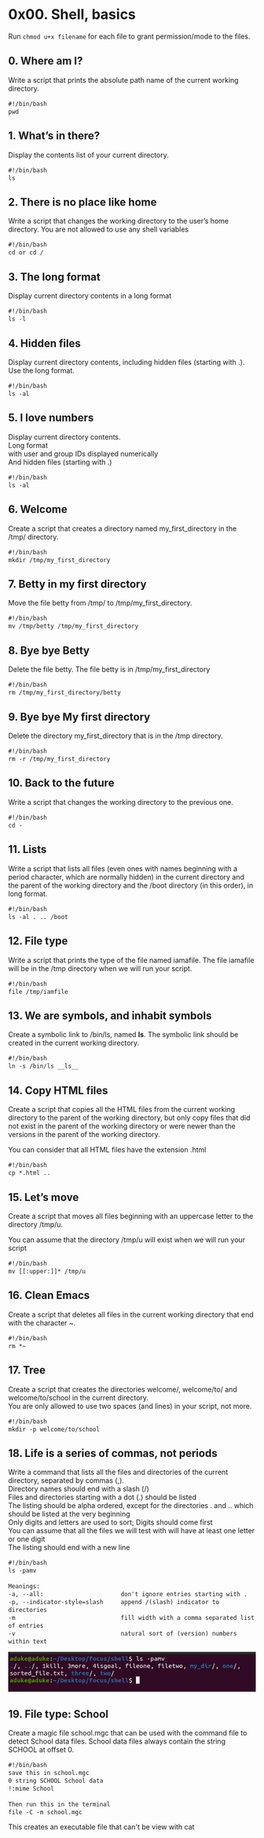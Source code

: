 # 0x00. Shell, basics
Run `chmod u+x filename` for each file to grant permission/mode to the files.  

## 0. Where am I?
Write a script that prints the absolute path name of the current working directory.
```
#!/bin/bash
pwd
```
## 1. What’s in there?
Display the contents list of your current directory.
```
#!/bin/bash
ls
```

## 2. There is no place like home
Write a script that changes the working directory to the user’s home directory.
You are not allowed to use any shell variables
```
#!/bin/bash
cd or cd /
```

## 3. The long format
Display current directory contents in a long format
```
#!/bin/bash
ls -l
```

## 4. Hidden files
Display current directory contents, including hidden files (starting with .). Use the long format.
```
#!/bin/bash
ls -al
```

## 5. I love numbers
Display current directory contents.  
Long format  
with user and group IDs displayed numerically  
And hidden files (starting with .)  
```
#!/bin/bash
ls -al
```

## 6. Welcome
Create a script that creates a directory named my_first_directory in the /tmp/ directory.
```
#!/bin/bash
mkdir /tmp/my_first_directory
```

## 7. Betty in my first directory
Move the file betty from /tmp/ to /tmp/my_first_directory.
```
#!/bin/bash
mv /tmp/betty /tmp/my_first_directory
```

## 8. Bye bye Betty
Delete the file betty. The file betty is in /tmp/my_first_directory
```
#!/bin/bash
rm /tmp/my_first_directory/betty
```

## 9. Bye bye My first directory
Delete the directory my_first_directory that is in the /tmp directory.
```
#!/bin/bash
rm -r /tmp/my_first_directory
```

## 10. Back to the future
Write a script that changes the working directory to the previous one.
```
#!/bin/bash
cd -
```

## 11. Lists
Write a script that lists all files (even ones with names beginning with a period character, which are normally hidden) in the current directory and the parent of the working directory and the /boot directory (in this order), in long format.
```
#!/bin/bash
ls -al . .. /boot
```

## 12. File type
Write a script that prints the type of the file named iamafile. The file iamafile will be in the /tmp directory when we will run your script.
```
#!/bin/bash
file /tmp/iamfile
```

## 13. We are symbols, and inhabit symbols
Create a symbolic link to /bin/ls, named __ls__. The symbolic link should be created in the current working directory.
```
#!/bin/bash
ln -s /bin/ls __ls__
```

## 14. Copy HTML files
Create a script that copies all the HTML files from the current working directory to the parent of the working directory, but only copy files that did not exist in the parent of the working directory or were newer than the versions in the parent of the working directory.  

You can consider that all HTML files have the extension .html
```
#!/bin/bash
cp *.html ..
```

## 15. Let’s move
Create a script that moves all files beginning with an uppercase letter to the directory /tmp/u.  

You can assume that the directory /tmp/u will exist when we will run your script
```
#!/bin/bash
mv [[:upper:]]* /tmp/u
```

## 16. Clean Emacs
Create a script that deletes all files in the current working directory that end with the character ~.
```
#!/bin/bash
rm *~
```

## 17. Tree
Create a script that creates the directories welcome/, welcome/to/ and welcome/to/school in the current directory.  
You are only allowed to use two spaces (and lines) in your script, not more.
```
#!/bin/bash
mkdir -p welcome/to/school
```

## 18. Life is a series of commas, not periods
Write a command that lists all the files and directories of the current directory, separated by commas (,).  
Directory names should end with a slash (/)  
Files and directories starting with a dot (.) should be listed  
The listing should be alpha ordered, except for the directories . and .. which should be listed at the very beginning  
Only digits and letters are used to sort; Digits should come first  
You can assume that all the files we will test with will have at least one letter or one digit  
The listing should end with a new line  
```
#!/bin/bash
ls -pamv

Meanings:
-a, --all:                      don't ignore entries starting with .
-p, --indicator-style=slash     append /(slash) indicator to directories
-m                              fill width with a comma separated list of entries
-v                              natural sort of (version) numbers within text
```
![s1](s1.png?raw=true "s1")  


## 19. File type: School
Create a magic file school.mgc that can be used with the command file to detect School data files. School data files always contain the string SCHOOL at offset 0.
```
#!/bin/bash
save this in school.mgc
0 string SCHOOL School data
!:mime School

Then run this in the terminal
file -C -m school.mgc
```
This creates an executable file that can't be view with cat